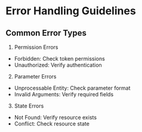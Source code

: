 # Error Handling Guidelines

## Common Error Types
1. Permission Errors
- Forbidden: Check token permissions
- Unauthorized: Verify authentication

2. Parameter Errors
- Unprocessable Entity: Check parameter format
- Invalid Arguments: Verify required fields

3. State Errors
- Not Found: Verify resource exists
- Conflict: Check resource state